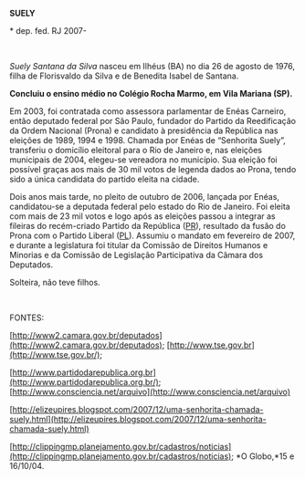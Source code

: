**SUELY**

\* dep. fed. RJ 2007-

 

*Suely Santana da Silva* nasceu em Ilhéus (BA) no dia 26 de agosto de
1976, filha de Florisvaldo da Silva e de Benedita Isabel de Santana.

**Concluiu o ensino médio no Colégio Rocha Marmo, em Vila Mariana
(SP).**

Em 2003, foi contratada como assessora parlamentar de Enéas Carneiro,
então deputado federal por São Paulo, fundador do Partido da
Reedificação da Ordem Nacional (Prona) e candidato à presidência da
República nas eleições de 1989, 1994 e 1998. Chamada por Enéas de
“Senhorita Suely”, transferiu o domicílio eleitoral para o Rio de
Janeiro e, nas eleições municipais de 2004, elegeu-se vereadora no
município. Sua eleição foi possível graças aos mais de 30 mil votos de
legenda dados ao Prona, tendo sido a única candidata do partido eleita
na cidade.

Dois anos mais tarde, no pleito de outubro de 2006, lançada por Enéas,
candidatou-se a deputada federal pelo estado do Rio de Janeiro. Foi
eleita com mais de 23 mil votos e logo após as eleições passou a
integrar as fileiras do recém-criado Partido da República
([PR](http://pt.wikipedia.org/wiki/Partido_Republicano_(Brasil) "Partido Republicano (Brasil)")),
resultado da fusão do Prona com o Partido Liberal
([PL](http://pt.wikipedia.org/wiki/Partido_Liberal_(Brasil) "Partido Liberal (Brasil)")).
Assumiu o mandato em fevereiro de 2007, e durante a legislatura foi
titular da Comissão de Direitos Humanos e Minorias e da Comissão de
Legislação Participativa da Câmara dos Deputados.

Solteira, não teve filhos.

 

FONTES:

[http://www2.camara.gov.br/deputados](http://www2.camara.gov.br/deputados);
[http://www.tse.gov.br](http://www.tse.gov.br/);

[http://www.partidodarepublica.org.br](http://www.partidodarepublica.org.br/);
[http://www.consciencia.net/arquivo](http://www.consciencia.net/arquivo)

[http://elizeupires.blogspot.com/2007/12/uma-senhorita-chamada-suely.html](http://elizeupires.blogspot.com/2007/12/uma-senhorita-chamada-suely.html)

[http://clippingmp.planejamento.gov.br/cadastros/noticias](http://clippingmp.planejamento.gov.br/cadastros/noticias);
*O Globo,*15 e 16/10/04.
